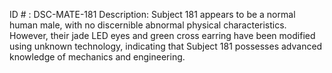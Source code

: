 ID # : DSC-MATE-181
Description: Subject 181 appears to be a normal human male, with no discernible abnormal physical characteristics. However, their jade LED eyes and green cross earring have been modified using unknown technology, indicating that Subject 181 possesses advanced knowledge of mechanics and engineering.